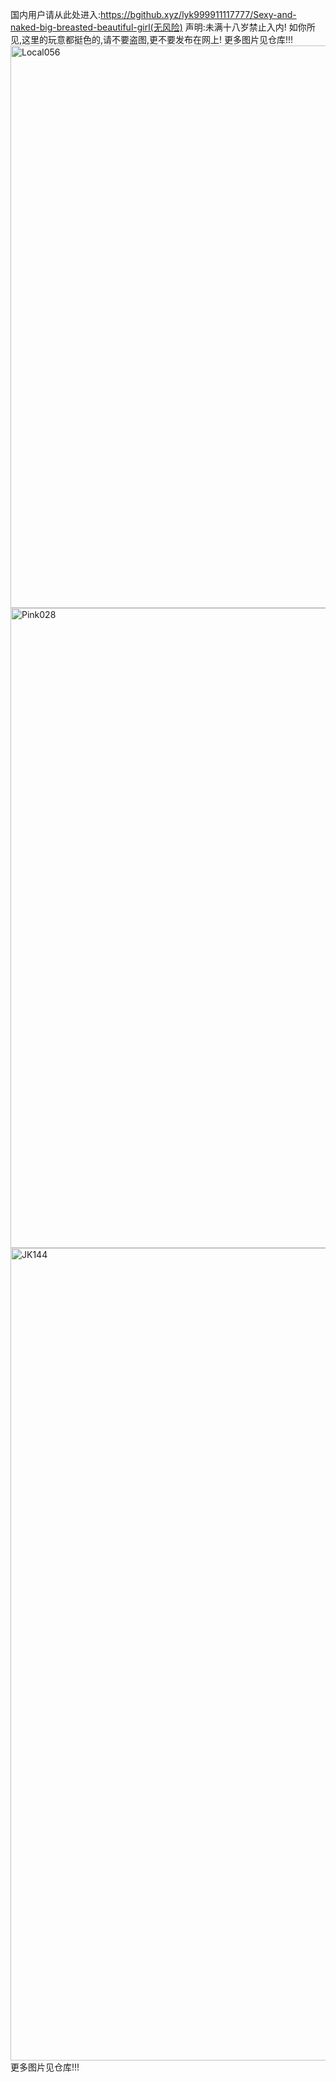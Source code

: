 国内用户请从此处进入:https://bgithub.xyz/lyk999911117777/Sexy-and-naked-big-breasted-beautiful-girl(无风险)
声明:未满十八岁禁止入内!
                              如你所见,这里的玩意都挺色的,请不要盗图,更不要发布在网上!      更多图片见仓库!!!
<img width="1700" height="900" alt="Local056" src="https://github.com/user-attachments/assets/e7f249e6-6dc2-43bc-aca4-4f8d0f36d702" />
<img width="1024" height="1024" alt="Pink028" src="https://github.com/user-attachments/assets/e1ecc66e-8580-4325-ae59-f25acc327380" />
<img width="849" height="1300" alt="JK144" src="https://github.com/user-attachments/assets/dfff0719-5f96-4770-8733-67d899854951" />
更多图片见仓库!!!
